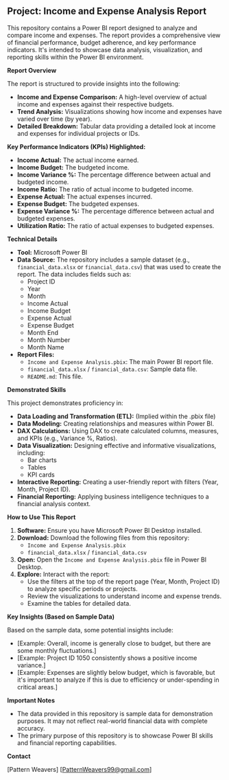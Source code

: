 ## Project: Income and Expense Analysis Report

This repository contains a Power BI report designed to analyze and compare income and expenses. The report provides a comprehensive view of financial performance, budget adherence, and key performance indicators. It's intended to showcase data analysis, visualization, and reporting skills within the Power BI environment.

**Report Overview**

The report is structured to provide insights into the following:

* **Income and Expense Comparison:** A high-level overview of actual income and expenses against their respective budgets.
* **Trend Analysis:** Visualizations showing how income and expenses have varied over time (by year).
* **Detailed Breakdown:** Tabular data providing a detailed look at income and expenses for individual projects or IDs.

**Key Performance Indicators (KPIs) Highlighted:**

* **Income Actual:** The actual income earned.
* **Income Budget:** The budgeted income.
* **Income Variance %:** The percentage difference between actual and budgeted income.
* **Income Ratio:** The ratio of actual income to budgeted income.
* **Expense Actual:** The actual expenses incurred.
* **Expense Budget:** The budgeted expenses.
* **Expense Variance %:** The percentage difference between actual and budgeted expenses.
* **Utilization Ratio:** The ratio of actual expenses to budgeted expenses.

**Technical Details**

* **Tool:** Microsoft Power BI
* **Data Source:** The repository includes a sample dataset (e.g., `financial_data.xlsx` or `financial_data.csv`) that was used to create the report. The data includes fields such as:
    * Project ID
    * Year
    * Month
    * Income Actual
    * Income Budget
    * Expense Actual
    * Expense Budget
    * Month End
    * Month Number
    * Month Name
* **Report Files:**
    * `Income and Expense Analysis.pbix`: The main Power BI report file.
    * `financial_data.xlsx` / `financial_data.csv`: Sample data file.
    * `README.md`: This file.

**Demonstrated Skills**

This project demonstrates proficiency in:

* **Data Loading and Transformation (ETL):** (Implied within the .pbix file)
* **Data Modeling:** Creating relationships and measures within Power BI.
* **DAX Calculations:** Using DAX to create calculated columns, measures, and KPIs (e.g., Variance %, Ratios).
* **Data Visualization:** Designing effective and informative visualizations, including:
    * Bar charts
    * Tables
    * KPI cards
* **Interactive Reporting:** Creating a user-friendly report with filters (Year, Month, Project ID).
* **Financial Reporting:** Applying business intelligence techniques to a financial analysis context.

**How to Use This Report**

1.  **Software:** Ensure you have Microsoft Power BI Desktop installed.
2.  **Download:** Download the following files from this repository:
    * `Income and Expense Analysis.pbix`
    * `financial_data.xlsx` / `financial_data.csv`
3.  **Open:** Open the `Income and Expense Analysis.pbix` file in Power BI Desktop.
4.  **Explore:** Interact with the report:
    * Use the filters at the top of the report page (Year, Month, Project ID) to analyze specific periods or projects.
    * Review the visualizations to understand income and expense trends.
    * Examine the tables for detailed data.

**Key Insights (Based on Sample Data)**

Based on the sample data, some potential insights include:

* [Example: Overall, income is generally close to budget, but there are some monthly fluctuations.]
* [Example: Project ID 1050 consistently shows a positive income variance.]
* [Example: Expenses are slightly below budget, which is favorable, but it's important to analyze if this is due to efficiency or under-spending in critical areas.]

**Important Notes**

* The data provided in this repository is sample data for demonstration purposes.  It may not reflect real-world financial data with complete accuracy.
* The primary purpose of this repository is to showcase Power BI skills and financial reporting capabilities.

**Contact**

\[Pattern Weavers]
\[PatternWeavers99@gmail.com]

